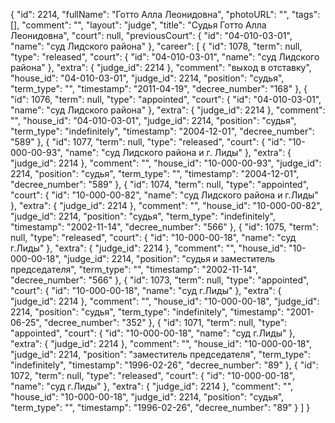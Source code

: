 {
    "id": 2214,
    "fullName": "Готто Алла Леонидовна",
    "photoURL": "",
    "tags": [],
    "comment": "",
    "layout": "judge",
    "title": "Судья Готто Алла Леонидовна",
    "court": null,
    "previousCourt": {
        "id": "04-010-03-01",
        "name": "суд Лидского района"
    },
    "career": [
        {
            "id": 1078,
            "term": null,
            "type": "released",
            "court": {
                "id": "04-010-03-01",
                "name": "суд Лидского района"
            },
            "extra": {
                "judge_id": 2214
            },
            "comment": "выход в отставку",
            "house_id": "04-010-03-01",
            "judge_id": 2214,
            "position": "судья",
            "term_type": "",
            "timestamp": "2011-04-19",
            "decree_number": "168"
        },
        {
            "id": 1076,
            "term": null,
            "type": "appointed",
            "court": {
                "id": "04-010-03-01",
                "name": "суд Лидского района"
            },
            "extra": {
                "judge_id": 2214
            },
            "comment": "",
            "house_id": "04-010-03-01",
            "judge_id": 2214,
            "position": "судья",
            "term_type": "indefinitely",
            "timestamp": "2004-12-01",
            "decree_number": "589"
        },
        {
            "id": 1077,
            "term": null,
            "type": "released",
            "court": {
                "id": "10-000-00-93",
                "name": "суд Лидского района и г. Лиды"
            },
            "extra": {
                "judge_id": 2214
            },
            "comment": "",
            "house_id": "10-000-00-93",
            "judge_id": 2214,
            "position": "судья",
            "term_type": "",
            "timestamp": "2004-12-01",
            "decree_number": "589"
        },
        {
            "id": 1074,
            "term": null,
            "type": "appointed",
            "court": {
                "id": "10-000-00-82",
                "name": "суд Лидского района и г.Лиды"
            },
            "extra": {
                "judge_id": 2214
            },
            "comment": "",
            "house_id": "10-000-00-82",
            "judge_id": 2214,
            "position": "судья",
            "term_type": "indefinitely",
            "timestamp": "2002-11-14",
            "decree_number": "566"
        },
        {
            "id": 1075,
            "term": null,
            "type": "released",
            "court": {
                "id": "10-000-00-18",
                "name": "суд г.Лиды"
            },
            "extra": {
                "judge_id": 2214
            },
            "comment": "",
            "house_id": "10-000-00-18",
            "judge_id": 2214,
            "position": "судья и заместитель председателя",
            "term_type": "",
            "timestamp": "2002-11-14",
            "decree_number": "566"
        },
        {
            "id": 1073,
            "term": null,
            "type": "appointed",
            "court": {
                "id": "10-000-00-18",
                "name": "суд г.Лиды"
            },
            "extra": {
                "judge_id": 2214
            },
            "comment": "",
            "house_id": "10-000-00-18",
            "judge_id": 2214,
            "position": "судья",
            "term_type": "indefinitely",
            "timestamp": "2001-06-25",
            "decree_number": "352"
        },
        {
            "id": 1071,
            "term": null,
            "type": "appointed",
            "court": {
                "id": "10-000-00-18",
                "name": "суд г.Лиды"
            },
            "extra": {
                "judge_id": 2214
            },
            "comment": "",
            "house_id": "10-000-00-18",
            "judge_id": 2214,
            "position": "заместитель председателя",
            "term_type": "indefinitely",
            "timestamp": "1996-02-26",
            "decree_number": "89"
        },
        {
            "id": 1072,
            "term": null,
            "type": "released",
            "court": {
                "id": "10-000-00-18",
                "name": "суд г.Лиды"
            },
            "extra": {
                "judge_id": 2214
            },
            "comment": "",
            "house_id": "10-000-00-18",
            "judge_id": 2214,
            "position": "судья",
            "term_type": "",
            "timestamp": "1996-02-26",
            "decree_number": "89"
        }
    ]
}